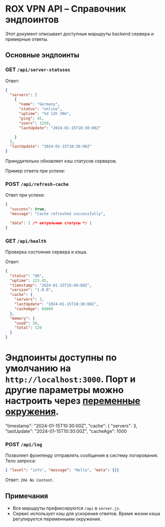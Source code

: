 # ROX VPN API – Справочник эндпоинтов

Этот документ описывает доступные маршруты backend сервера и примерные ответы.

## Основные эндпоинты

### GET `/api/server-statuses`

Ответ:

```json
{
  "servers": [
    {
      "name": "Germany",
      "status": "online",
      "uptime": "5d 12h 30m",
      "ping": 45,
      "users": 1250,
      "lastUpdate": "2024-01-15T10:30:00Z"

    }
  ],
  "lastUpdate": "2024-01-15T10:30:00Z"
}
```


Принудительно обновляет кэш статусов серверов.

Пример ответа при успехе:

### POST `/api/refresh-cache`

Ответ при успехе:

```json
{
  "success": true,
  "message": "Cache refreshed successfully",

  "data": [ /* актуальные статусы */ ]
}
```

### GET `/api/health`
Проверка состояния сервера и кэша.

Ответ:
```json
{
  "status": "OK",
  "uptime": 123.45,
  "timestamp": "2024-01-15T10:40:00Z",
  "version": "1.0.0",
  "cache": {
    "servers": 3,
    "lastUpdate": "2024-01-15T10:30:00Z",
    "cacheAge": 60000
  },
  "memory": {
    "used": 50,
    "total": 120
  }
}
```

Эндпоинты доступны по умолчанию на `http://localhost:3000`. Порт и другие параметры можно настроить через [переменные окружения](ENVIRONMENT.md).
=======
  "timestamp": "2024-01-15T10:30:00Z",
  "cache": {
    "servers": 3,
    "lastUpdate": "2024-01-15T10:30:00Z",
    "cacheAge": 1000

### POST `/api/log`
Позволяет фронтенду отправлять сообщения в систему логирования.
Тело запроса:
```json
{ "level": "info", "message": "Hello", "meta": {}} 
```
Ответ: `204 No Content`.

## Примечания
- Все маршруты префиксируются `/api` в `server.js`.
- Сервис использует кэш для ускорения ответов. Время жизни кэша регулируется переменными окружения.
